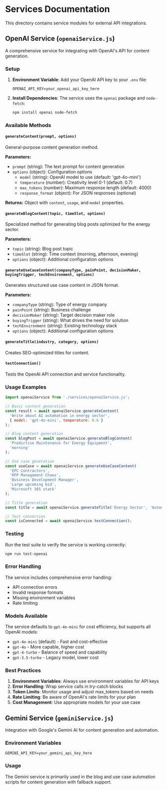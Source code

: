 # Services Documentation

This directory contains service modules for external API integrations.

## OpenAI Service (`openaiService.js`)

A comprehensive service for integrating with OpenAI's API for content generation.

### Setup

1. **Environment Variable**: Add your OpenAI API key to your `.env` file:
   ```
   OPENAI_API_KEY=your_openai_api_key_here
   ```

2. **Install Dependencies**: The service uses the `openai` package and `node-fetch`:
   ```bash
   npm install openai node-fetch
   ```

### Available Methods

#### `generateContent(prompt, options)`
General-purpose content generation method.

**Parameters:**
- `prompt` (string): The text prompt for content generation
- `options` (object): Configuration options
  - `model` (string): OpenAI model to use (default: 'gpt-4o-mini')
  - `temperature` (number): Creativity level 0-1 (default: 0.7)
  - `max_tokens` (number): Maximum response length (default: 4000)
  - `response_format` (object): For JSON responses (optional)

**Returns:** Object with `content`, `usage`, and `model` properties.

#### `generateBlogContent(topic, timeSlot, options)`
Specialized method for generating blog posts optimized for the energy sector.

**Parameters:**
- `topic` (string): Blog post topic
- `timeSlot` (string): Time context (morning, afternoon, evening)
- `options` (object): Additional configuration options

#### `generateUseCaseContent(companyType, painPoint, decisionMaker, buyingTrigger, techEnvironment, options)`
Generates structured use case content in JSON format.

**Parameters:**
- `companyType` (string): Type of energy company
- `painPoint` (string): Business challenge
- `decisionMaker` (string): Target decision maker role
- `buyingTrigger` (string): What drives the need for solution
- `techEnvironment` (string): Existing technology stack
- `options` (object): Additional configuration options

#### `generateTitle(industry, category, options)`
Creates SEO-optimized titles for content.

#### `testConnection()`
Tests the OpenAI API connection and service functionality.

### Usage Examples

```javascript
import openaiService from './services/openaiService.js';

// Basic content generation
const result = await openaiService.generateContent(
  'Write about AI automation in energy sector',
  { model: 'gpt-4o-mini', temperature: 0.6 }
);

// Blog content generation
const blogPost = await openaiService.generateBlogContent(
  'Predictive Maintenance for Energy Equipment',
  'morning'
);

// Use case generation
const useCase = await openaiService.generateUseCaseContent(
  'EPC Contractors',
  'RFP Management Chaos',
  'Business Development Manager',
  'Large upcoming bid',
  'Microsoft 365 stack'
);

// Title generation
const title = await openaiService.generateTitle('Energy Sector', 'Automation');

// Test connection
const isConnected = await openaiService.testConnection();
```

### Testing

Run the test suite to verify the service is working correctly:

```bash
npm run test-openai
```

### Error Handling

The service includes comprehensive error handling:
- API connection errors
- Invalid response formats
- Missing environment variables
- Rate limiting

### Models Available

The service defaults to `gpt-4o-mini` for cost efficiency, but supports all OpenAI models:
- `gpt-4o-mini` (default) - Fast and cost-effective
- `gpt-4o` - More capable, higher cost
- `gpt-4-turbo` - Balance of speed and capability
- `gpt-3.5-turbo` - Legacy model, lower cost

### Best Practices

1. **Environment Variables**: Always use environment variables for API keys
2. **Error Handling**: Wrap service calls in try-catch blocks
3. **Token Limits**: Monitor usage and adjust max_tokens based on needs
4. **Rate Limiting**: Be aware of OpenAI's rate limits for your plan
5. **Cost Management**: Use appropriate models for your use case

## Gemini Service (`geminiService.js`)

Integration with Google's Gemini AI for content generation and automation.

### Environment Variables
```
GEMINI_API_KEY=your_gemini_api_key_here
```

### Usage
The Gemini service is primarily used in the blog and use case automation scripts for content generation with fallback support. 